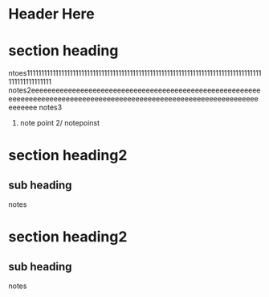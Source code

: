 # Header Here
# section heading
ntoes1111111111111111111111111111111111111111111111111111111111111111111111111111111111111111111111111
notes2eeeeeeeeeeeeeeeeeeeeeeeeeeeeeeeeeeeeeeeeeeeeeeeeeeeeeeeeeeeeeeeeeeeeeeeeeeeeeeeeeeeeeeeeeeeeeeeeeeeeeeeeeeeeeeeeeeeeeeeeeeee
notes3
1. note point
2/ notepoinst

# section heading2
## sub heading
notes

# section heading2
## sub heading
notes